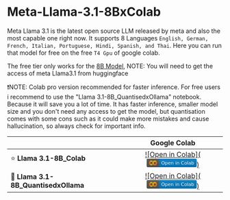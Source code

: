 # Meta-Llama-3.1-8BxColab

Meta Llama 3.1 is the latest open source LLM released by meta and also the most capable one right now. It supports 8 Languages `English, German, French, Italian, Portuguese, Hindi, Spanish, and Thai`. Here you can run that model for free on the free `T4 Gpu` of google colab.

The free tier only works for the [8B Model](https://huggingface.co/meta-llama/Meta-Llama-3.1-8B-Instruct), NOTE: You will need to get the access of meta Llama3.1 from huggingface

❗NOTE: Colab pro version recommended for faster inference. For free users i recommend to use the "Llama 3.1-8B_QuantisedxOllama" notebook. Because it will save you a lot of time. It has faster inference, smaller model size and you don't need any access to get the model, but quantisation comes with some cons such as it could make more mistakes and cause hallucination, so always check for important info.

| |Google Colab|
|:--|:-:|
| ⭐ **Llama 3.1-8B_Colab** | [![Open in Colab](<svg xmlns="http://www.w3.org/2000/svg" xmlns:xlink="http://www.w3.org/1999/xlink" width="117" height="20"><linearGradient id="b" x2="0" y2="100%"><stop offset="0" stop-color="#bbb" stop-opacity=".1"/><stop offset="1" stop-opacity=".1"/></linearGradient><clipPath id="a"><rect width="117" height="20" rx="3" fill="#fff"/></clipPath><g clip-path="url(#a)"><path fill="#555" d="M0 0h30v20H0z"/><path fill="#007ec6" d="M30 0h87v20H30z"/><path fill="url(#b)" d="M0 0h117v20H0z"/></g><g fill="#fff" text-anchor="middle" font-family="DejaVu Sans,Verdana,Geneva,sans-serif" font-size="110"><svg x="4px" y="0px" width="22px" height="20px" viewBox="-2 0 28 24" style="background-color: #fff;border-radius: 1px;"><path style="fill:#e8710a;" d="M1.977,16.77c-2.667-2.277-2.605-7.079,0-9.357C2.919,8.057,3.522,9.075,4.49,9.691c-1.152,1.6-1.146,3.201-0.004,4.803C3.522,15.111,2.918,16.126,1.977,16.77z"/><path style="fill:#f9ab00;" d="M12.257,17.114c-1.767-1.633-2.485-3.658-2.118-6.02c0.451-2.91,2.139-4.893,4.946-5.678c2.565-0.718,4.964-0.217,6.878,1.819c-0.884,0.743-1.707,1.547-2.434,2.446C18.488,8.827,17.319,8.435,16,8.856c-2.404,0.767-3.046,3.241-1.494,5.644c-0.241,0.275-0.493,0.541-0.721,0.826C13.295,15.939,12.511,16.3,12.257,17.114z"/><path style="fill:#e8710a;" d="M19.529,9.682c0.727-0.899,1.55-1.703,2.434-2.446c2.703,2.783,2.701,7.031-0.005,9.764c-2.648,2.674-6.936,2.725-9.701,0.115c0.254-0.814,1.038-1.175,1.528-1.788c0.228-0.285,0.48-0.552,0.721-0.826c1.053,0.916,2.254,1.268,3.6,0.83C20.502,14.551,21.151,11.927,19.529,9.682z"/><path style="fill:#f9ab00;" d="M4.49,9.691C3.522,9.075,2.919,8.057,1.977,7.413c2.209-2.398,5.721-2.942,8.476-1.355c0.555,0.32,0.719,0.606,0.285,1.128c-0.157,0.188-0.258,0.422-0.391,0.631c-0.299,0.47-0.509,1.067-0.929,1.371C8.933,9.539,8.523,8.847,8.021,8.746C6.673,8.475,5.509,8.787,4.49,9.691z"/><path style="fill:#f9ab00;" d="M1.977,16.77c0.941-0.644,1.545-1.659,2.509-2.277c1.373,1.152,2.85,1.433,4.45,0.499c0.332-0.194,0.503-0.088,0.673,0.19c0.386,0.635,0.753,1.285,1.181,1.89c0.34,0.48,0.222,0.715-0.253,1.006C7.84,19.73,4.205,19.188,1.977,16.77z"/></svg><text x="245" y="140" transform="scale(.1)" textLength="30"> </text><text x="725" y="150" fill="#010101" fill-opacity=".3" transform="scale(.1)" textLength="770">Open in Colab</text><text x="725" y="140" transform="scale(.1)" textLength="770">Open in Colab</text></g> </svg>)](https://colab.research.google.com/drive/10c_GQ8wqVXuX5JciX0gHVstO0WHaUbqD?usp=sharing )
| 🌟 **Llama 3.1-8B_QuantisedxOllama** |  [![Open in Colab](<svg xmlns="http://www.w3.org/2000/svg" xmlns:xlink="http://www.w3.org/1999/xlink" width="117" height="20"><linearGradient id="b" x2="0" y2="100%"><stop offset="0" stop-color="#bbb" stop-opacity=".1"/><stop offset="1" stop-opacity=".1"/></linearGradient><clipPath id="a"><rect width="117" height="20" rx="3" fill="#fff"/></clipPath><g clip-path="url(#a)"><path fill="#555" d="M0 0h30v20H0z"/><path fill="#007ec6" d="M30 0h87v20H30z"/><path fill="url(#b)" d="M0 0h117v20H0z"/></g><g fill="#fff" text-anchor="middle" font-family="DejaVu Sans,Verdana,Geneva,sans-serif" font-size="110"><svg x="4px" y="0px" width="22px" height="20px" viewBox="-2 0 28 24" style="background-color: #fff;border-radius: 1px;"><path style="fill:#e8710a;" d="M1.977,16.77c-2.667-2.277-2.605-7.079,0-9.357C2.919,8.057,3.522,9.075,4.49,9.691c-1.152,1.6-1.146,3.201-0.004,4.803C3.522,15.111,2.918,16.126,1.977,16.77z"/><path style="fill:#f9ab00;" d="M12.257,17.114c-1.767-1.633-2.485-3.658-2.118-6.02c0.451-2.91,2.139-4.893,4.946-5.678c2.565-0.718,4.964-0.217,6.878,1.819c-0.884,0.743-1.707,1.547-2.434,2.446C18.488,8.827,17.319,8.435,16,8.856c-2.404,0.767-3.046,3.241-1.494,5.644c-0.241,0.275-0.493,0.541-0.721,0.826C13.295,15.939,12.511,16.3,12.257,17.114z"/><path style="fill:#e8710a;" d="M19.529,9.682c0.727-0.899,1.55-1.703,2.434-2.446c2.703,2.783,2.701,7.031-0.005,9.764c-2.648,2.674-6.936,2.725-9.701,0.115c0.254-0.814,1.038-1.175,1.528-1.788c0.228-0.285,0.48-0.552,0.721-0.826c1.053,0.916,2.254,1.268,3.6,0.83C20.502,14.551,21.151,11.927,19.529,9.682z"/><path style="fill:#f9ab00;" d="M4.49,9.691C3.522,9.075,2.919,8.057,1.977,7.413c2.209-2.398,5.721-2.942,8.476-1.355c0.555,0.32,0.719,0.606,0.285,1.128c-0.157,0.188-0.258,0.422-0.391,0.631c-0.299,0.47-0.509,1.067-0.929,1.371C8.933,9.539,8.523,8.847,8.021,8.746C6.673,8.475,5.509,8.787,4.49,9.691z"/><path style="fill:#f9ab00;" d="M1.977,16.77c0.941-0.644,1.545-1.659,2.509-2.277c1.373,1.152,2.85,1.433,4.45,0.499c0.332-0.194,0.503-0.088,0.673,0.19c0.386,0.635,0.753,1.285,1.181,1.89c0.34,0.48,0.222,0.715-0.253,1.006C7.84,19.73,4.205,19.188,1.977,16.77z"/></svg><text x="245" y="140" transform="scale(.1)" textLength="30"> </text><text x="725" y="150" fill="#010101" fill-opacity=".3" transform="scale(.1)" textLength="770">Open in Colab</text><text x="725" y="140" transform="scale(.1)" textLength="770">Open in Colab</text></g> </svg>)](https://colab.research.google.com/drive/1S9q6cvH8y2WMml7pczg0Bl-VS6Le-jzZ?usp=sharing)
